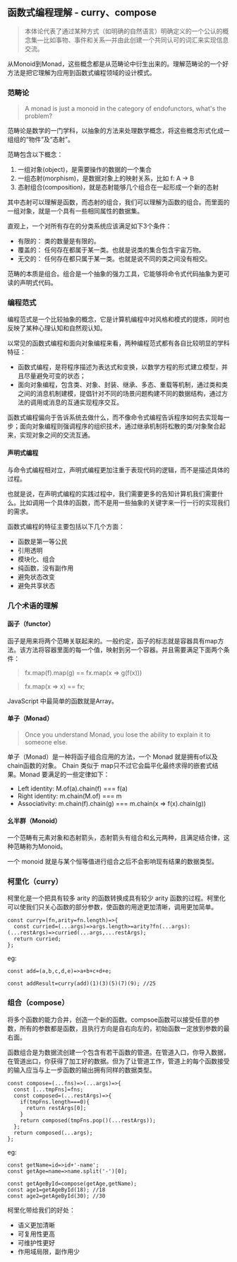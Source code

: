 ## 函数式编程理解 - curry、compose

> 本体论代表了通过某种方式（如明确的自然语言）明确定义的一个公认的概念集—比如事物、事件和关系—并由此创建一个共同认可的词汇来实现信息交流。

从Monoid到Monad，这些概念都是从范畴论中衍生出来的。理解范畴论的一个好方法是把它理解为应用到函数式编程领域的设计模式。

### 范畴论

> A monad is just a monoid in the category of endofunctors, what's the problem?

范畴论是数学的一门学科，以抽象的方法来处理数学概念，将这些概念形式化成一组组的“物件”及“态射”。

范畴包含以下概念：

1. 一组对象(object)，是需要操作的数据的一个集合
2. 一组态射(morphism)，是数据对象上的映射关系，比如 f: A -> B
3. 态射组合(composition)，就是态射能够几个组合在一起形成一个新的态射

其中态射可以理解是函数，而态射的组合，我们可以理解为函数的组合。而里面的一组对象，就是一个具有一些相同属性的数据集。

直观上，一个对所有存在的分类系统应该满足如下3个条件：

- 有限的： 类的数量是有限的。
- 覆盖的： 任何存在都属于某一类。也就是说类的集合包含宇宙万物。
- 无交的： 任何存在都只属于某一类。也就是说不同的类之间没有相交。

范畴的本质是组合。组合是一个抽象的强力工具，它能够将命令式代码抽象为更可读的声明式代码。

### 编程范式

编程范式是一个比较抽象的概念，它是计算机编程中对风格和模式的提炼，同时也反映了某种心理认知和自然观认知。

以常见的函数式编程和面向对象编程来看，两种编程范式都有各自比较明显的学科特征：

- 函数式编程，是将程序描述为表达式和变换，以数学方程的形式建立模型，并且尽量避免可变的状态；
- 面向对象编程，包含类、对象、封装、继承、多态、重载等机制，通过类和类之间的消息机制建模，提倡针对不同的场景问题构建不同的数据结构，通过方法的调用或消息的互通实现程序交互。

函数式编程偏向于告诉系统去做什么，而不像命令式编程告诉程序如何去实现每一步；面向对象编程则强调程序的组织技术，通过继承机制将松散的类/对象聚合起来，实现对象之间的交流互通。

#### 声明式编程

与命令式编程相对立，声明式编程更加注重于表现代码的逻辑，而不是描述具体的过程。

也就是说，在声明式编程的实践过程中，我们需要更多的告知计算机我们需要什么。比如调用一个具体的函数，而不是用一些抽象的关键字来一行一行的实现我们的需求。

函数式编程的特征主要包括以下几个方面：

- 函数是第一等公民
- 引用透明
- 模块化、组合
- 纯函数，没有副作用
- 避免状态改变
- 避免共享状态

### 几个术语的理解

#### 函子（functor）

函子是用来将两个范畴关联起来的。一般约定，函子的标志就是容器具有map方法。该方法将容器里面的每一个值，映射到另一个容器。并且需要满足下面两个条件：

> fx.map(f).map(g) == fx.map(x => g(f(x)))

> fx.map(x => x) == fx;

JavaScript 中最简单的函数就是Array。

#### 单子（Monad）

> Once you understand Monad, you lose the ability to explain it to someone else.

单子（Monad）是一种将函子组合应用的方法，一个 Monad 就是拥有of以及chain函数的对象。 Chain 类似于 map只不过它会扁平化最终求得的嵌套式结果。Monad 要满足的一些定律如下：

- Left identity: M.of(a).chain(f) === f(a)
- Right identity: m.chain(M.of) === m
- Associativity: m.chain(f).chain(g) === m.chain(x => f(x).chain(g))

#### 幺半群（Monoid）

一个范畴有元素对象和态射箭头，态射箭头有组合和幺元两种，且满足结合律，这种范畴称为Monoid。

一个 monoid 就是与某个恒等值进行组合之后不会影响现有结果的数据类型。

### 柯里化（curry）

柯里化是一个把具有较多 arity 的函数转换成具有较少 arity 函数的过程。柯里化可以使我们只关心函数的部分参数，使函数的用途更加清晰，调用更加简单。

	const curry=(fn,arity=fn.length)=>{
	  const curried=(...args)=>args.length>=arity?fn(...args):(...restArgs)=>curried(...args,...restArgs);
	  return curried;
	};
	
eg:
	
	const add=(a,b,c,d,e)=>a+b+c+d+e;
	
	const addResult=curry(add)(1)(3)(5)(7)(9); //25
	

### 组合（compose）

将多个函数的能力合并，创造一个新的函数。compsoe函数可以接受任意的参数，所有的参数都是函数，且执行方向是自右向左的，初始函数一定放到参数的最右面。

函数组合是为数据流创建一个包含有若干函数的管道。在管道入口，你导入数据，在管道出口，你获得了加工好的数据。但为了让管道工作，管道上的每个函数接受的输入应当与上一步函数的输出拥有同样的数据类型。

	const compose=(...fns)=>(...args)=>{
	  const [...tmpFns]=fns;
	  const composed=(...restArgs)=>{
	    if(tmpFns.length===0){
	      return restArgs[0];
	    }
	    return composed(tmpFns.pop()(...restArgs));
	  };
	  return composed(...args);
	};

eg:

	const getName=id=>id+'-name';
	const getAge=name=>name.split('-')[0];
	
	const getAgeById=compose(getAge,getName);
	const age1=getAgeById(18); //18
	const age2=getAgeById(30); //30

柯里化带给我们的好处：

- 语义更加清晰
- 可复用性更高
- 可维护性更好
- 作用域局限，副作用少
